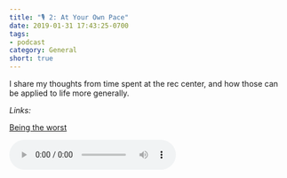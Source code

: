 ```yaml
---
title: "🎙 2: At Your Own Pace"
date: 2019-01-31 17:43:25-0700
tags:
- podcast
category: General
short: true
---
```


I share my thoughts from time spent at the rec center, and how those can be applied to life more generally.

*Links:*

[Being the worst](https://www.bennorris.org/2019/01/31/being-the-worst.html)

<audio controls="controls" src="https://www.bennorris.blog/uploads/2019/79aff62720.mp3" />

